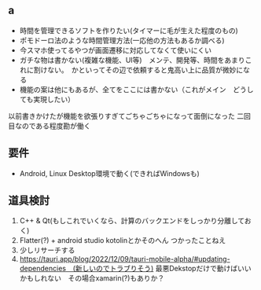 ## a
* 時間を管理できるソフトを作りたい(タイマーに毛が生えた程度のもの)
* ポモドーロ法のような時間管理方法(一応他の方法もあるか調べる)　
* 今スマホ使ってるやつが画面遷移に対応してなくて使いにくい
* ガチな物は書かない(複雑な機能、UI等)　メンテ、開発等、時間をあまりこれに割けない。　かといってその辺で依頼すると鬼高い上に品質が微妙になる
* 機能の案は他にもあるが、全てをここには書かない（これがメイン　どうしても実現したい）

以前書きかけたが機能を欲張りすぎてごちゃごちゃになって面倒になった
二回目なのである程度勘が働く

## 要件
* Android, Linux Desktop環境で動く(できればWindowsも)

## 道具検討
1. C++ & Qt(もしこれでいくなら、計算のバックエンドをしっかり分離しておく)
2. Flatter(?) + android studio kotolinとかそのへん つかったことねえ
3. 少しリサーチする
4. https://tauri.app/blog/2022/12/09/tauri-mobile-alpha/#updating-dependencies　(新しいのでトラブりそう)
最悪Dekstopだけで動けばいいかもしれない　その場合xamarin(?)もありか？
